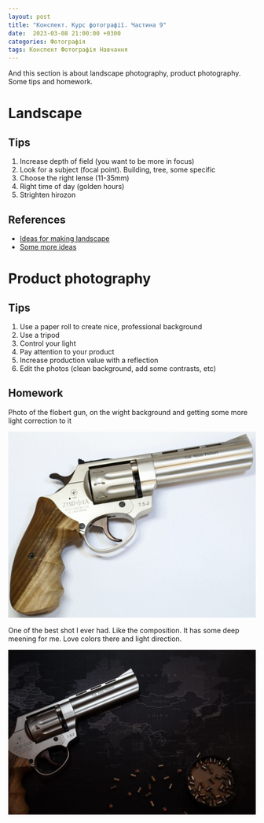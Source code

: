 ```yaml
---
layout: post
title: "Конспект. Курс фотографії. Частина 9"
date:  2023-03-08 21:00:00 +0300
categories: Фотографія
tags: Конспект Фотографія Навчання
---
```


And this section is about landscape photography, product photography. Some tips and homework.

# Landscape

## Tips

1. Increase depth of field (you want to be more in focus)
1. Look for a subject (focal point). Building, tree, some specific
1. Choose the right lense (11-35mm)
1. Right time of day (golden hours)
1. Strighten hirozon


## References

- [Ideas for making landscape](https://petapixel.com/2017/02/22/inspiration-imitation-landscape-photography-ok-unethical/)
- [Some more ideas](https://fstoppers.com/bts/ideas-and-inspiration-greater-success-landscape-photography-29908)

# Product photography

## Tips

1. Use a paper roll to create nice, professional background
1. Use a tripod
1. Control your light
1. Pay attention to your product
1. Increase production value with a reflection
1. Edit the photos (clean background, add some contrasts, etc)

## Homework

Photo of the flobert gun, on the wight background and getting some more light correction to it

![](/assets/2023-03-08/2023-03-12%2011.46.36.jpg)

One of the best shot I ever had. Like the composition. It has some deep meening for me. Love colors there and light direction.

![](/assets/2023-03-08/2023-03-12%2011.47.13.jpg)